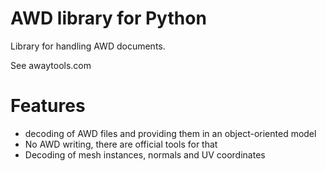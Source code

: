 # AWD library for Python

Library for handling AWD documents.

See awaytools.com

# Features
* decoding of AWD files and providing them in an object-oriented model
* No AWD writing, there are official tools for that
* Decoding of mesh instances, normals and UV coordinates
